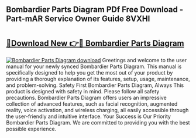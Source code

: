## Bombardier Parts Diagram PDf Free Download - Part-mAR Service Owner Guide 8VXHl

# <h2><a href="http://dfi0vh.blite.top/?on=Bombardier+Parts+Diagram">🔗Download New 👉🔴 Bombardier Parts Diagram</a></h2>

[![Bombardier Parts Diagram download](https://i.imgur.com/lujVjoI.png)](http://dfi0vh.blite.top/?on=Bombardier+Parts+Diagram)
Greetings and welcome to the user manual for your newly synced Bombardier Parts Diagram. This manual is specifically designed to help you get the most out of your product by providing a thorough explanation of its features, setup, usage, maintenance, and problem-solving. Safety First Bombardier Parts Diagram, Always This product is designed with safety in mind. Please follow all safety precautions. Bombardier Parts Diagram offers users an impressive collection of advanced features, such as facial recognition, augmented reality, voice activation, and wireless charging, all easily accessible through the user-friendly and intuitive interface. Your Success is Our Priority Bombardier Parts Diagram. We are committed to providing you with the best possible experience.

